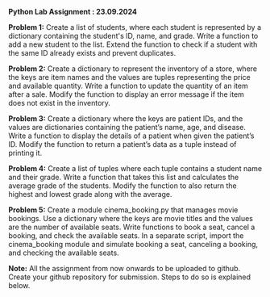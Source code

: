 **Python Lab Assignment : 23.09.2024**

**Problem 1:** Create a list of students, where each student is represented by a dictionary 
containing the student's ID, name, and grade. Write a function to add a new student to the list. 
Extend the function to check if a student with the same ID already exists and prevent duplicates. 

**Problem 2:** Create a dictionary to represent the inventory of a store, where the keys are item 
names and the values are tuples representing the price and available quantity. Write a function to 
update the quantity of an item after a sale. Modify the function to display an error message if the 
item does not exist in the inventory. 

**Problem 3:** Create a dictionary where the keys are patient IDs, and the values are dictionaries 
containing the patient’s name, age, and disease. Write a function to display the details of a 
patient when given the patient’s ID. Modify the function to return a patient’s data as a tuple 
instead of printing it. 

**Problem 4:** Create a list of tuples where each tuple contains a student name and their grade. 
Write a function that takes this list and calculates the average grade of the students. Modify the 
function to also return the highest and lowest grade along with the average. 

**Problem 5:** Create a module cinema_booking.py that manages movie bookings. Use a dictionary 
where the keys are movie titles and the values are the number of available seats. Write functions 
to book a seat, cancel a booking, and check the available seats. In a separate script, import the 
cinema_booking module and simulate booking a seat, canceling a booking, and checking the 
available seats. 

**Note:** All the assignment from now onwards to be uploaded to github. Create your github repository 
for submission. Steps to do so is explained below.
